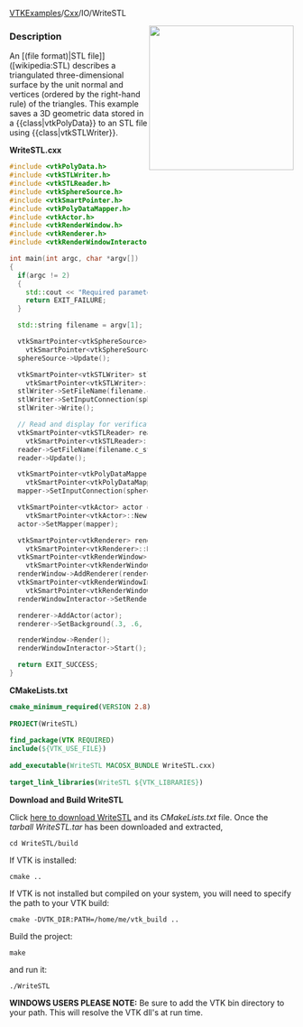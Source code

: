 [VTKExamples](/home/)/[Cxx](/Cxx)/IO/WriteSTL

<img align="right" src="https://github.com/lorensen/VTKExamples/blob/gh-pages/Testing/Baseline/IO/TestWriteSTL.png?raw=true" width="256" />

### Description
An [(file format)|STL file]]([wikipedia:STL) describes a triangulated three-dimensional surface by the unit normal and vertices (ordered by the right-hand rule) of the triangles. This example saves a 3D geometric data stored in a {{class|vtkPolyData}} to an STL file using {{class|vtkSTLWriter}}.

**WriteSTL.cxx**
```c++
#include <vtkPolyData.h>
#include <vtkSTLWriter.h>
#include <vtkSTLReader.h>
#include <vtkSphereSource.h>
#include <vtkSmartPointer.h>
#include <vtkPolyDataMapper.h>
#include <vtkActor.h>
#include <vtkRenderWindow.h>
#include <vtkRenderer.h>
#include <vtkRenderWindowInteractor.h>

int main(int argc, char *argv[])
{
  if(argc != 2)
  {
    std::cout << "Required parameters: filename.stl" << std::endl;
    return EXIT_FAILURE;
  }

  std::string filename = argv[1];

  vtkSmartPointer<vtkSphereSource> sphereSource =
    vtkSmartPointer<vtkSphereSource>::New();
  sphereSource->Update();

  vtkSmartPointer<vtkSTLWriter> stlWriter =
    vtkSmartPointer<vtkSTLWriter>::New();
  stlWriter->SetFileName(filename.c_str());
  stlWriter->SetInputConnection(sphereSource->GetOutputPort());
  stlWriter->Write();

  // Read and display for verification
  vtkSmartPointer<vtkSTLReader> reader =
    vtkSmartPointer<vtkSTLReader>::New();
  reader->SetFileName(filename.c_str());
  reader->Update();

  vtkSmartPointer<vtkPolyDataMapper> mapper =
    vtkSmartPointer<vtkPolyDataMapper>::New();
  mapper->SetInputConnection(sphereSource->GetOutputPort());

  vtkSmartPointer<vtkActor> actor =
    vtkSmartPointer<vtkActor>::New();
  actor->SetMapper(mapper);

  vtkSmartPointer<vtkRenderer> renderer =
    vtkSmartPointer<vtkRenderer>::New();
  vtkSmartPointer<vtkRenderWindow> renderWindow =
    vtkSmartPointer<vtkRenderWindow>::New();
  renderWindow->AddRenderer(renderer);
  vtkSmartPointer<vtkRenderWindowInteractor> renderWindowInteractor =
    vtkSmartPointer<vtkRenderWindowInteractor>::New();
  renderWindowInteractor->SetRenderWindow(renderWindow);

  renderer->AddActor(actor);
  renderer->SetBackground(.3, .6, .3); // Background color green

  renderWindow->Render();
  renderWindowInteractor->Start();

  return EXIT_SUCCESS;
}
```
**CMakeLists.txt**
```cmake
cmake_minimum_required(VERSION 2.8)
 
PROJECT(WriteSTL)
 
find_package(VTK REQUIRED)
include(${VTK_USE_FILE})
 
add_executable(WriteSTL MACOSX_BUNDLE WriteSTL.cxx)
 
target_link_libraries(WriteSTL ${VTK_LIBRARIES})
```

**Download and Build WriteSTL**

Click [here to download WriteSTL](https://github.com/lorensen/VTKWikiExamplesTarballs/raw/master/WriteSTL.tar) and its *CMakeLists.txt* file.
Once the *tarball WriteSTL.tar* has been downloaded and extracted,
```
cd WriteSTL/build 
```
If VTK is installed:
```
cmake ..
```
If VTK is not installed but compiled on your system, you will need to specify the path to your VTK build:
```
cmake -DVTK_DIR:PATH=/home/me/vtk_build ..
```
Build the project:
```
make
```
and run it:
```
./WriteSTL
```
**WINDOWS USERS PLEASE NOTE:** Be sure to add the VTK bin directory to your path. This will resolve the VTK dll's at run time.

